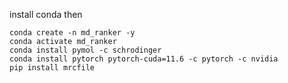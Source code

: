 install conda then
```shell
conda create -n md_ranker -y
conda activate md_ranker
conda install pymol -c schrodinger
conda install pytorch pytorch-cuda=11.6 -c pytorch -c nvidia
pip install mrcfile
```
